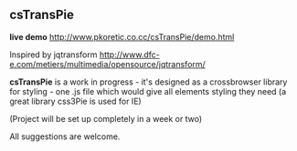csTransPie
------------------------
**live demo** http://www.pkoretic.co.cc/csTransPie/demo.html

Inspired by jqtransform  http://www.dfc-e.com/metiers/multimedia/opensource/jqtransform/ 


**csTransPie**
is a work in progress - it's designed as a crossbrowser library for styling - one .js file which would give all elements styling they need
(a great library css3Pie is used for IE)


(Project will be set up completely in a week or two)

All suggestions are welcome.
